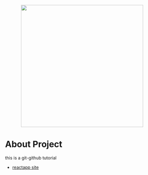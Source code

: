 <p align="center"><img src="https://reactapp.ir/wp-content/uploads/react.df70b005-1.png" width="400"></p>

# About Project

this is a git-github tutorial

- [reactapp site](https://reactapp.ir)